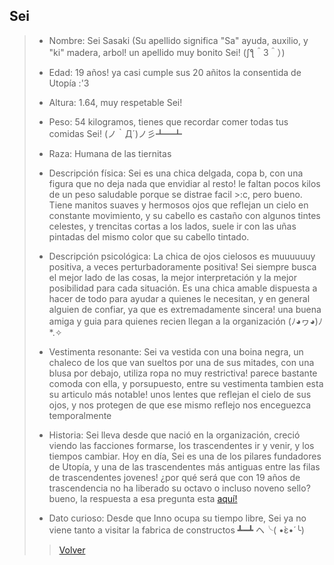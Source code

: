 ## Sei
> - Nombre: Sei Sasaki (Su apellido significa "Sa" ayuda, auxilio, y "ki" madera, arbol! un apellido muy bonito Sei! (ʃƪ＾3＾）)
> 
> - Edad:  19 años! ya casi cumple sus 20 añitos la consentida de Utopía :'3
> 
> - Altura: 1.64, muy respetable Sei!  
> 
> - Peso: 54 kilogramos, tienes que recordar comer todas tus comidas Sei! (ノ｀Д´)ノ彡┻━┻
> 
> - Raza: Humana de las tiernitas
> 
> - Descripción física: Sei es una chica delgada, copa b, con una figura que no deja nada que envidiar al resto! le faltan pocos kilos de un peso saludable porque se distrae facil >:c, pero bueno. Tiene manitos suaves y hermosos ojos que reflejan un cielo en constante movimiento, y su cabello es castaño con algunos tintes celestes, y trencitas cortas a los lados, suele ir con las uñas pintadas del mismo color que su cabello tintado.
> 
> - Descripción psicológica: La chica de ojos cielosos es muuuuuuy positiva, a veces perturbadoramente positiva! Sei siempre busca el mejor lado de las cosas, la mejor interpretación y la mejor posibilidad para cada situación. Es una chica amable dispuesta a hacer de todo para ayudar a quienes le necesitan, y en general alguien de confiar, ya que es extremadamente sincera! una buena amiga y guia para quienes recien llegan a la organización (ﾉ◕ヮ◕)ﾉ*.✧
> 
> - Vestimenta resonante: Sei va vestida con una boina negra, un chaleco de los que van sueltos por una de sus mitades, con una blusa por debajo, utiliza ropa no muy restrictiva! parece bastante comoda con ella, y porsupuesto, entre su vestimenta tambien esta su articulo más notable! unos lentes que reflejan el cielo de sus ojos, y nos protegen de que ese mismo reflejo nos enceguezca temporalmente
> 
> - Historia:  Sei lleva desde que nació en la organización, creció viendo las facciones formarse, los trascendentes ir y venir, y los tiempos cambiar. Hoy en día, Sei es una de los pilares fundadores de Utopía, y una de las trascendentes más antiguas entre las filas de trascendentes jovenes! ¿por qué será que con 19 años de trascendencia no ha liberado su octavo o incluso noveno sello? bueno, la respuesta a esa pregunta esta [aquí!](https://youtu.be/dQw4w9WgXcQ) 
> 
> - Dato curioso: Desde que Inno ocupa su tiempo libre, Sei ya no viene tanto a visitar la fabrica de constructos ┻━┻ ヘ╰( •̀ε•́ ╰)
>
> > [Volver](Utopía.md)